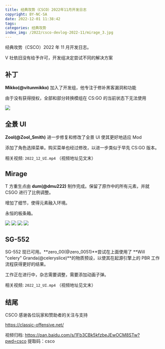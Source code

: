 ```yaml
---
title: 经典攻势（CSCO）2022年11月开发日志
copyright: BY-NC-SA
date: 2022-12-01 11:38:42
tags:
categories: 经典攻势
index_img: /2022/csco-devlog-2022-11/mirage_3.jpg
---
```


经典攻势（CSCO）2022 年 11 月开发日志。

V 社依旧没有给予许可，开发组决定尝试不同的解决方案

## 补丁

**Mikko(@vitunmikko)** 加入了开发组，他专注于修补黑客漏洞和功能

由于没有获得授权，全部和部分转换模组在 CS:GO 的当前状态下无法使用

![](list.png)

## 全景 UI

**Zool(@Zool_Smith)** 进一步修复和修改了全景 UI 使其更好地适应 Mod

添加了角色选择菜单。购买菜单也经过修改，以进一步类似于早先 CS:GO 版本。

相关视频: `2022_12_UI.mp4` （视频地址见文末）

## Mirage

T 方重生点由 **dum(@dmu222)** 制作完成。保留了原作中的所有元素，并就 CSGO 进行了比例调整。

增加了细节，使得元素融入环境。

永恒的板条箱。

![](mirage_1.jpg) ![](mirage_2.jpg) ![](mirage_3.jpg) ![](mirage_4.jpg)

## SG-552

SG-552 现已可用。**zero_00(@zero_0051)**尝试在上面使用了 **Will "celery" Granda(@celeryslice)**的物质预设，以使其在起源引擎上的 PBR 工作流程获得更好的结果。

工作正在进行中，杂志需要调整，需要添加动画子弹。

相关视频: `2022_12_UI.mp4` （视频地址见文末）

## 结尾

CSCO 感谢各位玩家和赞助者的关注与支持

https://classic-offensive.net/

视频归档: https://pan.baidu.com/s/1Fb3CBk5kfzbeJEwOCM8STw?pwd=csco 提取码：csco
